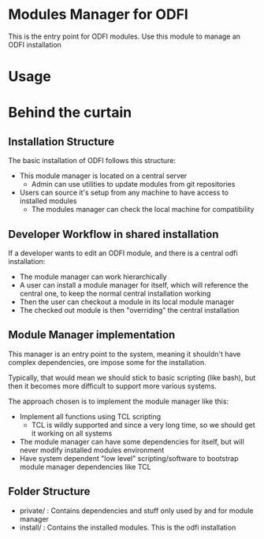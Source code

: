 # Modules Manager for ODFI

This is the entry point for ODFI modules.
Use this module to manage an ODFI installation

# Usage

# Behind the curtain

## Installation Structure

The basic installation of ODFI follows this structure:

- This module manager is located on a central server
	- Admin can use utilities to update modules from git repositories
- Users can source it's setup from any machine to have access to installed modules
	- The modules manager can check the local machine for compatibility

## Developer Workflow in shared installation

If a developer wants to edit an ODFI module, and there is a central odfi installation:

- The module manager can work hierarchically
- A user can install a module manager for itself, which will reference the central one, to keep the normal central installation working
- Then the user can checkout a module in its local module manager
- The checked out module is then "overriding" the central installation

## Module Manager implementation

This manager is an entry point to the system, meaning it shouldn't have complex dependencies,
ore impose some for the installation.

Typically, that would mean we should stick to basic scripting (like bash), but then it becomes more difficult to support more various systems. 

The approach chosen is to implement the module manager like this:

- Implement all functions using TCL scripting
	- TCL is wildly supported and since a very long time, so we should get it working on all systems
- The module manager can have some dependencies for itself, but will never modify installed modules environment
- Have system dependent "low level" scripting/software to bootstrap module manager dependencies like TCL

## Folder Structure

- private/ : Contains dependencies and stuff only used by and for module manager
- install/ : Contains the installed modules. This is the odfi installation
